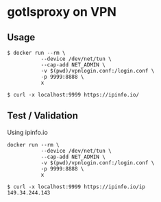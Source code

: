 # gotlsproxy on VPN

## Usage

```
$ docker run --rm \
           --device /dev/net/tun \
           --cap-add NET_ADMIN \
           -v $(pwd)/vpnlogin.conf:/login.conf \
           -p 9999:8888 \
           x
```

```
$ curl -x localhost:9999 https://ipinfo.io/
```

## Test / Validation

Using ipinfo.io

```
docker run --rm \
           --device /dev/net/tun \
           --cap-add NET_ADMIN \
           -v $(pwd)/vpnlogin.conf:/login.conf \
           -p 9999:8888 \
           x
```

```
$ curl -x localhost:9999 https://ipinfo.io/ip
149.34.244.143
```

